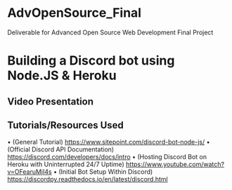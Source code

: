 # AdvOpenSource_Final
Deliverable for Advanced Open Source Web Development Final Project



Building a Discord bot using Node.JS & Heroku
=============================================



Video Presentation 
------------------





Tutorials/Resources Used
------------------------
• (General Tutorial) https://www.sitepoint.com/discord-bot-node-js/
• (Official Discord API Documentation) https://discord.com/developers/docs/intro
• (Hosting Discord Bot on Heroku with Uninterrupted 24/7 Uptime) https://www.youtube.com/watch?v=OFearuMjI4s
• (Initial Bot Setup Within Discord) https://discordpy.readthedocs.io/en/latest/discord.html


